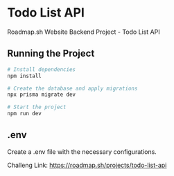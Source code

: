# Todo List API
Roadmap.sh Website Backend Project - Todo List API

## Running the Project
```bash
# Install dependencies  
npm install  

# Create the database and apply migrations  
npx prisma migrate dev  

# Start the project  
npm run dev
```

## .env
Create a .env file with the necessary configurations.

Challeng Link: https://roadmap.sh/projects/todo-list-api

